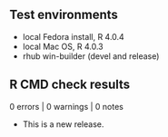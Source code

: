 ## Test environments
* local Fedora install, R 4.0.4
* local Mac OS, R 4.0.3
* rhub win-builder (devel and release)

## R CMD check results

0 errors | 0 warnings | 0 notes

* This is a new release.

